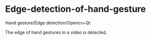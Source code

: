 # Edge-detection-of-hand-gesture
Hand gesture/Edge detection/Opencv+Qt

The edge of hand gestures in a video is detected.
